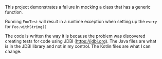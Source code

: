 This project demonstrates a failure in mocking a class that has a generic function.

Running `FooTest` will result in a runtime exception when setting up the `every` for `Foo.withString()`

The code is written the way it is because the problem was discovered creating tests for code using JDBI (https://jdbi.org). The Java files are what is in the JDBI library and not in my control. The Kotlin files are what I can change.
